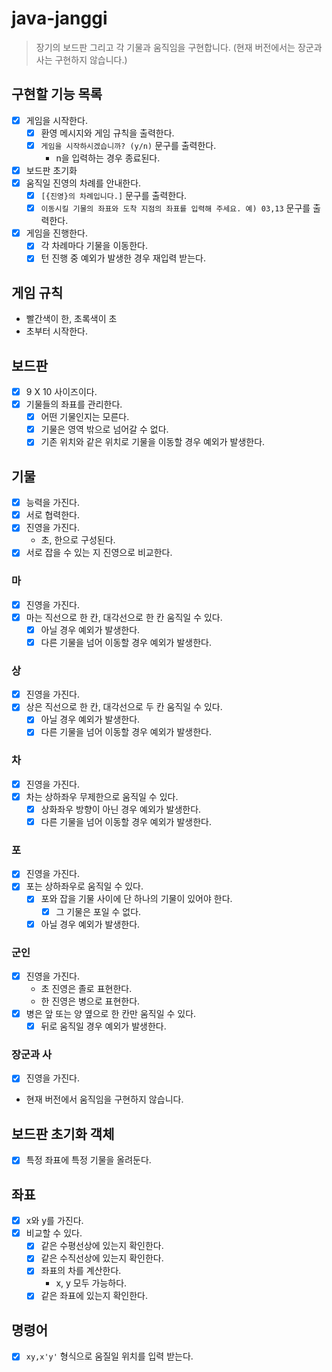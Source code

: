 # java-janggi

> 장기의 보드판 그리고 각 기물과 움직임을 구현합니다. (현재 버전에서는 장군과 사는 구현하지 않습니다.)

## 구현할 기능 목록

- [x] 게임을 시작한다.
    - [x] 환영 메시지와 게임 규칙을 출력한다.
    - [x] `게임을 시작하시겠습니까? (y/n)` 문구를 출력한다.
        - n을 입력하는 경우 종료된다.
- [x] 보드판 초기화
- [x] 움직일 진영의 차례를 안내한다.
    - [x] `[{진영}의 차례입니다.]` 문구를 출력한다.
    - [x] `이동시킬 기물의 좌표와 도착 지점의 좌표를 입력해 주세요. 예) 03,13` 문구를 출력한다.
- [x] 게임을 진행한다.
    - [x] 각 차례마다 기물을 이동한다.
    - [x] 턴 진행 중 예외가 발생한 경우 재입력 받는다.

## 게임 규칙

- 빨간색이 한, 초록색이 초
- 초부터 시작한다.

## 보드판

- [x] 9 X 10 사이즈이다.
- [x] 기물들의 좌표를 관리한다.
    - [x] 어떤 기물인지는 모른다.
    - [x] 기물은 영역 밖으로 넘어갈 수 없다.
    - [x] 기존 위치와 같은 위치로 기물을 이동할 경우 예외가 발생한다.

## 기물

- [x] 능력을 가진다.
- [x] 서로 협력한다.
- [x] 진영을 가진다.
    - 초, 한으로 구성된다.
- [x] 서로 잡을 수 있는 지 진영으로 비교한다.

### 마

- [x] 진영을 가진다.
- [x] 마는 직선으로 한 칸, 대각선으로 한 칸 움직일 수 있다.
    - [x] 아닐 경우 예외가 발생한다.
    - [x] 다른 기물을 넘어 이동할 경우 예외가 발생한다.

### 상

- [x] 진영을 가진다.
- [x] 상은 직선으로 한 칸, 대각선으로 두 칸 움직일 수 있다.
    - [x] 아닐 경우 예외가 발생한다.
    - [x] 다른 기물을 넘어 이동할 경우 예외가 발생한다.

### 차

- [x] 진영을 가진다.
- [x] 차는 상하좌우 무제한으로 움직일 수 있다.
    - [x] 상화좌우 방향이 아닌 경우 예외가 발생한다.
    - [x] 다른 기물을 넘어 이동할 경우 예외가 발생한다.

### 포

- [x] 진영을 가진다.
- [x] 포는 상하좌우로 움직일 수 있다.
    - [x] 포와 잡을 기물 사이에 단 하나의 기물이 있어야 한다.
        - [x] 그 기물은 포일 수 없다.
    - [x] 아닐 경우 예외가 발생한다.

### 군인

- [x] 진영을 가진다.
    - 초 진영은 졸로 표현한다.
    - 한 진영은 병으로 표현한다.
- [x] 병은 앞 또는 양 옆으로 한 칸만 움직일 수 있다.
    - [x] 뒤로 움직일 경우 예외가 발생한다.

### 장군과 사

- [x] 진영을 가진다.
- 현재 버전에서 움직임을 구현하지 않습니다.

## 보드판 초기화 객체

- [x] 특정 좌표에 특정 기물을 올려둔다.

## 좌표

- [x] x와 y를 가진다.
- [x] 비교할 수 있다.
    - [x] 같은 수평선상에 있는지 확인한다.
    - [x] 같은 수직선상에 있는지 확인한다.
    - [x] 좌표의 차를 계산한다.
        - x, y 모두 가능하다.
    - [x] 같은 좌표에 있는지 확인한다.

## 명령어

- [x] `xy,x'y'` 형식으로 움질일 위치를 입력 받는다.